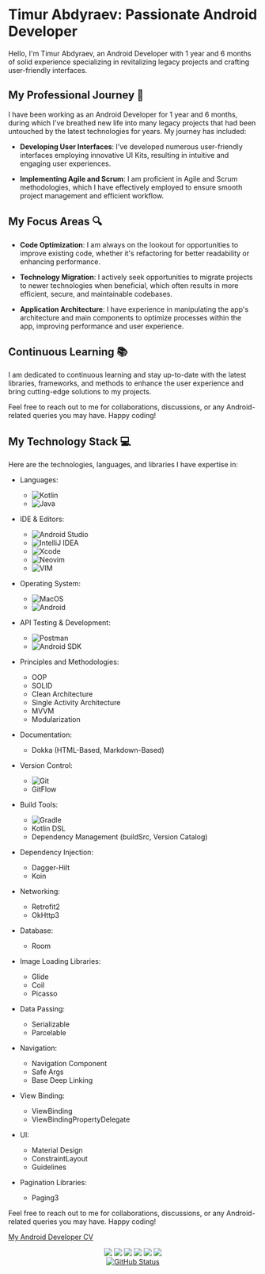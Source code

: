 # Timur Abdyraev: Passionate Android Developer

Hello, I'm Timur Abdyraev, an Android Developer with 1 year and 6 months of solid experience specializing in revitalizing legacy projects and crafting user-friendly interfaces.

## My Professional Journey 🚀

I have been working as an Android Developer for 1 year and 6 months, during which I've breathed new life into many legacy projects that had been untouched by the latest technologies for years. My journey has included:

- **Developing User Interfaces**: I've developed numerous user-friendly interfaces employing innovative UI Kits, resulting in intuitive and engaging user experiences.

- **Implementing Agile and Scrum**: I am proficient in Agile and Scrum methodologies, which I have effectively employed to ensure smooth project management and efficient workflow.

## My Focus Areas 🔍

- **Code Optimization**: I am always on the lookout for opportunities to improve existing code, whether it's refactoring for better readability or enhancing performance.

- **Technology Migration**: I actively seek opportunities to migrate projects to newer technologies when beneficial, which often results in more efficient, secure, and maintainable codebases.

- **Application Architecture**: I have experience in manipulating the app's architecture and main components to optimize processes within the app, improving performance and user experience.

## Continuous Learning 📚

I am dedicated to continuous learning and stay up-to-date with the latest libraries, frameworks, and methods to enhance the user experience and bring cutting-edge solutions to my projects. 

Feel free to reach out to me for collaborations, discussions, or any Android-related queries you may have. Happy coding!
## My Technology Stack 💻

Here are the technologies, languages, and libraries I have expertise in:

- Languages: 
    - ![Kotlin](https://img.shields.io/badge/kotlin-%237F52FF.svg?style=for-the-badge&logo=kotlin&logoColor=white)
    - ![Java](https://img.shields.io/badge/java-%23ED8B00.svg?style=for-the-badge&logo=openjdk&logoColor=white)

- IDE & Editors:
    - ![Android Studio](https://img.shields.io/badge/-Android%20Studio-3DDC84?style=for-the-badge&logo=android-studio&logoColor=white)
    - ![IntelliJ IDEA](https://img.shields.io/badge/IntelliJIDEA-000000.svg?style=for-the-badge&logo=intellij-idea&logoColor=white)
    - ![Xcode](https://img.shields.io/badge/Xcode-007ACC?style=for-the-badge&logo=Xcode&logoColor=white)
    - ![Neovim](https://img.shields.io/badge/NeoVim-%2357A143.svg?&style=for-the-badge&logo=neovim&logoColor=white)
    - ![VIM](https://img.shields.io/badge/-VIM-019733?style=for-the-badge&logo=vim&logoColor=white)

- Operating System:
    - ![MacOS](https://img.shields.io/badge/-MacOS-000000?style=for-the-badge&logo=apple&logoColor=white)
    - ![Android](https://img.shields.io/badge/Android-3DDC84?style=for-the-badge&logo=android&logoColor=white)

- API Testing & Development:
    - ![Postman](https://img.shields.io/badge/-Postman-FF6C37?style=for-the-badge&logo=postman&logoColor=white)
    - ![Android SDK](https://img.shields.io/badge/-Android%20SDK-3DDC84?style=for-the-badge&logo=android&logoColor=white)

- Principles and Methodologies:
    - OOP
    - SOLID
    - Clean Architecture
    - Single Activity Architecture
    - MVVM
    - Modularization

- Documentation: 
    - Dokka (HTML-Based, Markdown-Based)

- Version Control: 
    - ![Git](https://img.shields.io/badge/-Git-F05032?style=for-the-badge&logo=git&logoColor=white)
    - GitFlow

- Build Tools:
    - ![Gradle](https://img.shields.io/badge/Gradle-02303A.svg?style=for-the-badge&logo=Gradle&logoColor=white)    
    - Kotlin DSL
    - Dependency Management (buildSrc, Version Catalog)

- Dependency Injection:
    - Dagger-Hilt
    - Koin

- Networking:
    - Retrofit2
    - OkHttp3

- Database:
    - Room

- Image Loading Libraries:
    - Glide
    - Coil
    - Picasso

- Data Passing:
    - Serializable
    - Parcelable

- Navigation:
    - Navigation Component
    - Safe Args
    - Base Deep Linking

- View Binding:
    - ViewBinding
    - ViewBindingPropertyDelegate

- UI:
    - Material Design
    - ConstraintLayout
    - Guidelines

- Pagination Libraries:
    - Paging3

Feel free to reach out to me for collaborations, discussions, or any Android-related queries you may have. Happy coding!

[My Android Developer CV](https://timplifier.github.io/CV/)

<div align="center">
<a
  <a href="https://telegram.me/timplifier"><img src="https://img.shields.io/badge/Telegram-2CA5E0?style=for-the-badge&logo=telegram&logoColor=white"/></a>
  <a href="https://www.linkedin.com/in/timur-abdyraev/"><img src="https://img.shields.io/badge/linkedin-%230077B5.svg?style=for-the-badge&logo=linkedin&logoColor=white"/></a>
  <a href="https://dev.to/timplifier"><img src="https://img.shields.io/badge/dev.to-0A0A0A?style=for-the-badge&logo=dev.to&logoColor=white"/></a>
  <a href="mailto:timplifier@gmail.com"><img src="https://img.shields.io/badge/Gmail-D14836?style=for-the-badge&logo=gmail&logoColor=white"/></a>
  <a href="https://leetcode.com/timplifier/"><img src="https://img.shields.io/badge/LeetCode-000000?style=for-the-badge&logo=LeetCode&logoColor=#d16c06"/></a>
  <a href="https://www.codewars.com/users/timplifier"><img src="https://img.shields.io/badge/Codewars-B1361E?style=for-the-badge&logo=codewars&logoColor=grey"/></a>
</div>
<div align="center">
  <a href="https://github.com/Clar1fy"><img alt="GitHub Status" src="https://github-readme-stats.vercel.app/api?username=timplifier&hide=contribs&show_icons=true&include_all_commits=true&count_private=true"/></a>
</div>
